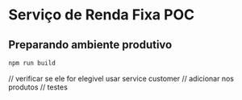 # Serviço de Renda Fixa POC

## Preparando ambiente produtivo

```bash
npm run build
```

// verificar se ele for elegivel usar service customer
// adicionar nos produtos
// testes
